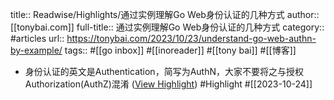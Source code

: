 title:: Readwise/Highlights/通过实例理解Go Web身份认证的几种方式
author:: [[tonybai.com]]
full-title:: 通过实例理解Go Web身份认证的几种方式
category:: #articles
url:: https://tonybai.com/2023/10/23/understand-go-web-authn-by-example/
tags:: #[[go inbox]] #[[inoreader]] #[[tony bai]] #[[博客]]

- 身份认证的英文是Authentication，简写为AuthN，大家不要将之与授权Authorization(AuthZ)混淆 ([View Highlight](https://read.readwise.io/read/01hden199b3e2xn1vvc4rr6ft5)) #Highlight #[[2023-10-24]]